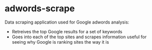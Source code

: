 # adwords-scrape

Data scraping application used for Google adwords analysis:
* Retreives the top Google results for a set of keywords
* Goes into each of the top sites and scrapes information useful for seeing why Google is ranking sites the way it is
